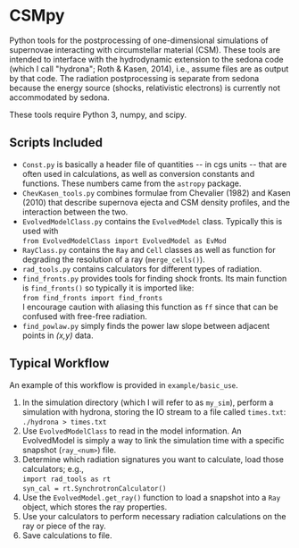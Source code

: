 # CSMpy
Python tools for the postprocessing of one-dimensional 
simulations of supernovae interacting with circumstellar material (CSM). 
These tools are intended to interface with the hydrodynamic 
extension to the sedona code (which I call "hydrona"; Roth & Kasen, 2014), 
i.e., assume files are as output by that code.
The radiation postprocessing is separate from sedona because the energy source 
(shocks, relativistic electrons) is currently not accommodated by sedona. 

These tools require Python 3, numpy, and scipy.

## Scripts Included

* `Const.py` is basically a header file of quantities -- in cgs units -- that
  are often used in calculations, as well as conversion constants and functions.
  These numbers came from the `astropy` package.
* `ChevKasen_tools.py` combines formulae from Chevalier (1982) and Kasen (2010) that 
  describe supernova ejecta and CSM density profiles, and the interaction between the two. 
* `EvolvedModelClass.py` contains the `EvolvedModel` class. Typically this is 
  used with <br>
  `from EvolvedModelClass import EvolvedModel as EvMod`
* `RayClass.py` contains the `Ray` and `Cell` classes as well as function for 
  degrading the resolution of a ray (`merge_cells()`). 
* `rad_tools.py` contains calculators for different types of radiation. 
* `find_fronts.py` provides tools for finding shock fronts. Its main function is
  `find_fronts()` so typically it is imported like: <br>
  `from find_fronts import find_fronts` <br>
  I encourage caution with aliasing this function as `ff` since that can be
  confused with free-free radiation.
* `find_powlaw.py` simply finds the power law slope between adjacent points
  in _(x,y)_ data.


## Typical Workflow
An example of this workflow is provided in `example/basic_use`.

1. In the simulation directory (which I will refer to as `my_sim`), 
   perform a simulation with hydrona, storing the IO stream to a file 
   called `times.txt`: <br>
   `./hydrona > times.txt`
2. Use `EvolvedModelClass` to read in the model information. An EvolvedModel
   is simply a way to link the simulation time with a specific snapshot (`ray_<num>`)
   file.
3. Determine which radiation signatures you want to calculate, load those calculators;
   e.g., <br>
   `import rad_tools as rt`<br>
   `syn_cal = rt.SynchrotronCalculator()`
4. Use the `EvolvedModel.get_ray()` function to load a snapshot into a `Ray` object,
   which stores the ray properties.
5. Use your calculators to perform necessary radiation calculations on the ray or 
   piece of the ray. 
6. Save calculations to file.
